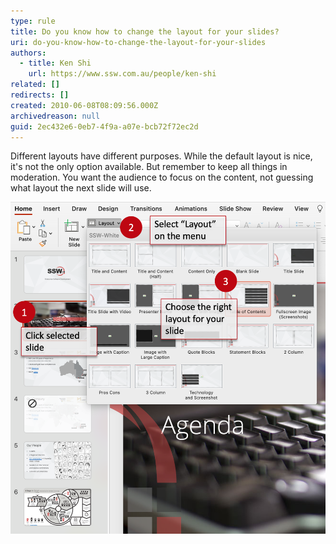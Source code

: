 ```yaml
---
type: rule
title: Do you know how to change the layout for your slides?
uri: do-you-know-how-to-change-the-layout-for-your-slides
authors: 
  - title: Ken Shi
    url: https://www.ssw.com.au/people/ken-shi
related: []
redirects: []
created: 2010-06-08T08:09:56.000Z
archivedreason: null
guid: 2ec432e6-0eb7-4f9a-a07e-bcb72f72ec2d
---
```

Different layouts have different purposes. While the default layout is nice, it's not the only option available. But remember to keep all things in moderation. You want the audience to focus on the content, not guessing what layout the next slide will use.  

<!--endintro-->

![Figure: Don't use the same layout for all slides, instead choose the right 'layout' for the each slide (this is called the layout library)](/rules/do-you-know-how-to-change-the-layout-for-your-slides/layout.png)

